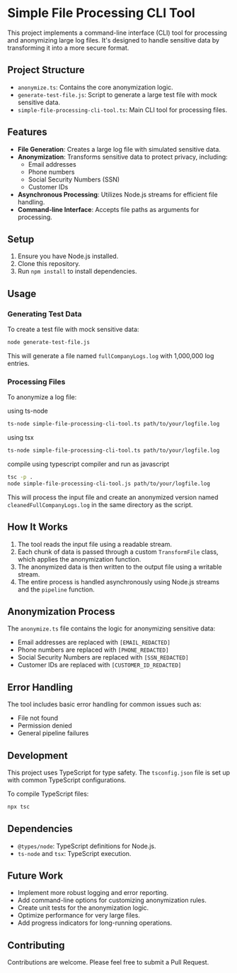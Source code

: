 # Simple File Processing CLI Tool

This project implements a command-line interface (CLI) tool for processing and anonymizing large log files. It's designed to handle sensitive data by transforming it into a more secure format.

## Project Structure

- `anonymize.ts`: Contains the core anonymization logic.
- `generate-test-file.js`: Script to generate a large test file with mock sensitive data.
- `simple-file-processing-cli-tool.ts`: Main CLI tool for processing files.

## Features

- **File Generation**: Creates a large log file with simulated sensitive data.
- **Anonymization**: Transforms sensitive data to protect privacy, including:
  - Email addresses
  - Phone numbers
  - Social Security Numbers (SSN)
  - Customer IDs
- **Asynchronous Processing**: Utilizes Node.js streams for efficient file handling.
- **Command-line Interface**: Accepts file paths as arguments for processing.

## Setup

1. Ensure you have Node.js installed.
2. Clone this repository.
3. Run `npm install` to install dependencies.

## Usage

### Generating Test Data

To create a test file with mock sensitive data:

```bash
node generate-test-file.js
```

This will generate a file named `fullCompanyLogs.log` with 1,000,000 log entries.

### Processing Files

To anonymize a log file:

using ts-node
```bash
ts-node simple-file-processing-cli-tool.ts path/to/your/logfile.log
```

using tsx
```bash
ts-node simple-file-processing-cli-tool.ts path/to/your/logfile.log
```

compile using typescript compiler and run as javascript
```bash
tsc -p .
node simple-file-processing-cli-tool.js path/to/your/logfile.log
```

This will process the input file and create an anonymized version named `cleanedFullCompanyLogs.log` in the same directory as the script.

## How It Works

1. The tool reads the input file using a readable stream.
2. Each chunk of data is passed through a custom `TransformFile` class, which applies the anonymization function.
3. The anonymized data is then written to the output file using a writable stream.
4. The entire process is handled asynchronously using Node.js streams and the `pipeline` function.

## Anonymization Process

The `anonymize.ts` file contains the logic for anonymizing sensitive data:

- Email addresses are replaced with `[EMAIL_REDACTED]`
- Phone numbers are replaced with `[PHONE_REDACTED]`
- Social Security Numbers are replaced with `[SSN_REDACTED]`
- Customer IDs are replaced with `[CUSTOMER_ID_REDACTED]`

## Error Handling

The tool includes basic error handling for common issues such as:
- File not found
- Permission denied
- General pipeline failures

## Development

This project uses TypeScript for type safety. The `tsconfig.json` file is set up with common TypeScript configurations.

To compile TypeScript files:

```bash
npx tsc
```

## Dependencies

- `@types/node`: TypeScript definitions for Node.js.
- `ts-node` and `tsx`: TypeScript execution.

## Future Work

- Implement more robust logging and error reporting.
- Add command-line options for customizing anonymization rules.
- Create unit tests for the anonymization logic.
- Optimize performance for very large files.
- Add progress indicators for long-running operations.

## Contributing

Contributions are welcome. Please feel free to submit a Pull Request.
